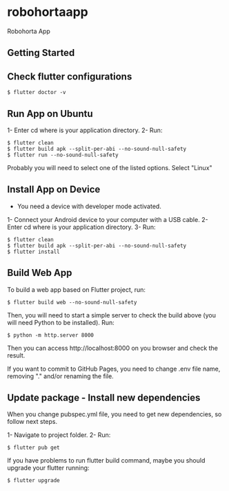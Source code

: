 # robohortaapp

Robohorta App

## Getting Started

## Check flutter configurations

```shell
$ flutter doctor -v
```

## Run App on Ubuntu

1- Enter cd <app dir> where <app dir> is your application directory.
2- Run:
```shell
$ flutter clean
$ flutter build apk --split-per-abi --no-sound-null-safety
$ flutter run --no-sound-null-safety
```

Probably you will need to select one of the listed options. Select "Linux"

## Install App on Device

- You need a device with developer mode activated.

1- Connect your Android device to your computer with a USB cable.
2- Enter cd <app dir> where <app dir> is your application directory.
3- Run:
```shell
$ flutter clean
$ flutter build apk --split-per-abi --no-sound-null-safety
$ flutter install
```

## Build Web App

To build a web app based on Flutter project, run:

```shell
$ flutter build web --no-sound-null-safety
```

Then, you will need to start a simple server to check the build above (you will need Python to be installed). Run:

```shell
$ python -m http.server 8000
```

Then you can access http://localhost:8000 on you browser and check the result.

If you want to commit to GitHub Pages, you need to change .env file name, removing "." and/or renaming the file.

## Update package - Install new dependencies

When you change pubspec.yml file, you need to get new dependencies, so follow next steps.

1- Navigate to project folder.
2- Run:
```shell
$ flutter pub get
```

If you have problems to run flutter build command, maybe you should upgrade your flutter running:
```shell
$ flutter upgrade
```